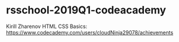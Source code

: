 # rsschool-2019Q1-codeacademy

Kirill Zharenov
HTML CSS Basics: https://www.codecademy.com/users/cloudNinja29078/achievements